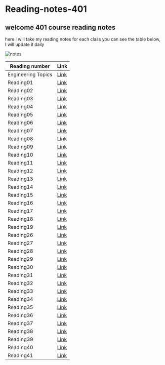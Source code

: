 # Reading-notes-401

## welcome 401 course reading notes

here I will take my reading notes for each class you can see the table below, I will update it daily

![notes](https://www.invespcro.com/blog/images/blog-images/main.png)

| Reading number     | Link                                                           |
| ------------------ | -------------------------------------------------------------- |
| Engineering Topics | [Link](https://messeili.github.io/reading-notes/401/engTopics) |
| Reading01          | [Link](https://messeili.github.io/reading-notes/401/reading01) |
| Reading02          | [Link](https://messeili.github.io/reading-notes/401/reading02) |
| Reading03          | [Link](https://messeili.github.io/reading-notes/401/reading03) |
| Reading04          | [Link](https://messeili.github.io/reading-notes/401/reading04) |
| Reading05          | [Link](https://messeili.github.io/reading-notes/401/reading05) |
| Reading06          | [Link](https://messeili.github.io/reading-notes/401/reading06) |
| Reading07          | [Link](https://messeili.github.io/reading-notes/401/reading07) |
| Reading08          | [Link](https://messeili.github.io/reading-notes/401/reading08) |
| Reading09          | [Link](https://messeili.github.io/reading-notes/401/reading09) |
| Reading10          | [Link](https://messeili.github.io/reading-notes/401/reading10) |
| Reading11          | [Link](https://messeili.github.io/reading-notes/401/reading11) |
| Reading12          | [Link](https://messeili.github.io/reading-notes/401/reading12) |
| Reading13          | [Link](https://messeili.github.io/reading-notes/401/reading13) |
| Reading14          | [Link](https://messeili.github.io/reading-notes/401/reading14) |
| Reading15          | [Link](https://messeili.github.io/reading-notes/401/reading15) |
| Reading16          | [Link](https://messeili.github.io/reading-notes/401/reading16) |
| Reading17          | [Link](https://messeili.github.io/reading-notes/401/reading17) |
| Reading18          | [Link](https://messeili.github.io/reading-notes/401/reading18) |
| Reading19          | [Link](https://messeili.github.io/reading-notes/401/reading19) |
| Reading26          | [Link](https://messeili.github.io/reading-notes/401/reading26) |
| Reading27          | [Link](https://messeili.github.io/reading-notes/401/reading27) |
| Reading28          | [Link](https://messeili.github.io/reading-notes/401/reading28) |
| Reading29          | [Link](https://messeili.github.io/reading-notes/401/reading29) |
| Reading30          | [Link](https://messeili.github.io/reading-notes/401/reading30) |
| Reading31          | [Link](https://messeili.github.io/reading-notes/401/reading31) |
| Reading32          | [Link](https://messeili.github.io/reading-notes/401/reading32) |
| Reading33          | [Link](https://messeili.github.io/reading-notes/401/reading33) |
| Reading34          | [Link](https://messeili.github.io/reading-notes/401/reading34) |
| Reading35          | [Link](https://messeili.github.io/reading-notes/401/reading35) |
| Reading36          | [Link](https://messeili.github.io/reading-notes/401/reading36) |
| Reading37          | [Link](https://messeili.github.io/reading-notes/401/reading37) |
| Reading38          | [Link](https://messeili.github.io/reading-notes/401/reading38) |
| Reading39          | [Link](https://messeili.github.io/reading-notes/401/reading39) |
| Reading40          | [Link](https://messeili.github.io/reading-notes/401/reading40) |
| Reading41          | [Link](https://messeili.github.io/reading-notes/401/reading41) |
